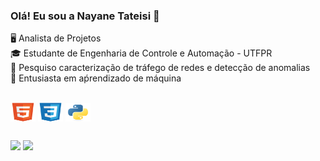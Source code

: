 ### Olá! Eu sou a Nayane Tateisi 👋

<p>🖥️ Analista de Projetos<br/>
🎓 Estudante de Engenharia de Controle e Automação - UTFPR<br/>
🔭 Pesquiso caracterização de tráfego de redes e detecção de anomalias<br/>
🌱 Entusiasta em aṕrendizado de máquina<p>
  
  <div style="display: inline_block"><br>
  <img align="center" alt="Nana-HTML" height="30" width="40" src="https://raw.githubusercontent.com/devicons/devicon/master/icons/html5/html5-original.svg">
  <img align="center" alt="Nana-CSS" height="30" width="40" src="https://raw.githubusercontent.com/devicons/devicon/master/icons/css3/css3-original.svg">
  <img align="center" alt="Nana-Python" height="30" width="40" src="https://raw.githubusercontent.com/devicons/devicon/master/icons/python/python-original.svg">
</div>
  
  ##
  <div>
  <a href = "mailto:nayanetateisi@gmail.com"><img src="https://img.shields.io/badge/-Gmail-%23333?style=for-the-badge&logo=gmail&logoColor=white" target="_blank"></a>
     <a href="https://www.linkedin.com/in/nayanetateisi/" target="_blank"><img src="https://img.shields.io/badge/-LinkedIn-%230077B5?style=for-the-badge&logo=linkedin&logoColor=white" target="_blank"></a> 
   </div>
